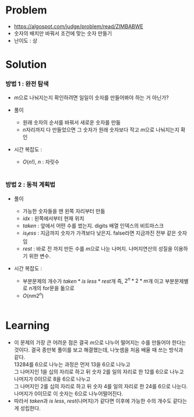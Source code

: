 # Problem
* https://algospot.com/judge/problem/read/ZIMBABWE
* 숫자의 배치만 바꿔서 조건에 맞는 숫자 만들기
* 난이도 : 상

# Solution

### 방법 1 : 완전 탐색
* $m$으로 나눠지는지 확인하려면 일일이 숫자를 만들어봐야 하는 거 아닌가?
* 풀이
  * 원래 숫자의 순서를 바꿔서 새로운 숫자를 만듦
  * $n$자리까지 다 만들었으면 그 숫자가 원래 숫자보다 작고 $m$으로 나눠지는지 확인

* 시간 복잡도 :
  * $O(n!)$, $n$ : 자릿수
<br></br>

### 방법 2 : 동적 계획법
* 풀이
  * 가능한 숫자들을 맨 왼쪽 자리부터 만듦
  * $idx$ : 왼쪽에서부터 현재 위치
  * $taken$ : 앞에서 어떤 수를 썼는지. digits 배열 인덱스의 비트마스크
  * $is_less$ : 지금까지 숫자가 가격보다 낮은지. false라면 지금까진 전부 같은 숫자임
  * $rest$ : 바로 전 까지 만든 수를 $m$으로 나눈 나머지. 나머지연산의 성질을 이용하기 위한 변수.

* 시간 복잡도 :
  * 부분문제의 개수가 $taken* is \ less* rest$개 즉,  $2^n* 2* m$개 이고 부분문제별로
$n$개의 for문을 돎으로
  * $O(nm2^n)$
<br></br>

# Learning
* 이 문제의 가장 큰 어려운 점은 결국 $m$으로 나누어 떨어지는 수를 만들어야 한다는 것이다. 
결국 종만북 풀이를 보고 해결했는데, 나눗셈을 처음 배울 때 쓰는 방식과 같다.   
13284를 6으로 나누는 과정은 먼저 13을 6으로 나누고   
그 나머지인 1을 십의 자리로 하고 뒤 숫자 2를 일의 자리로 한 12를 6으로 나누고   
나머지가 0이므로 8을 6으로 나누고   
그 나머지인 2를 십의 자리로 하고 뒤 숫자 4를 일의 자리로 한 24를 6으로 나눈다.   
나머지가 0이므로 이 숫자는 6으로 나누어떨어진다.
* 따라서 $taken$과 $is \ less$, $rest$(나머지)가 같다면 이후에 가능한 수의 개수도 같다는 게 성립한다.
